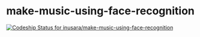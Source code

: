 make-music-using-face-recognition
=================================

[ ![Codeship Status for inusara/make-music-using-face-recognition](https://codeship.com/projects/a78cc1e0-5b74-0132-011c-727edfa43f5b/status)](https://codeship.com/projects/50525)